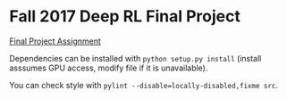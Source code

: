 # Fall 2017 Deep RL Final Project

[Final Project Assignment](https://d1b10bmlvqabco.cloudfront.net/attach/j6l2zpz570w7jq/iy4vn27h37x7h4/j711skxb7k4n/final_project.pdf)

Dependencies can be installed with `python setup.py install` (install asssumes GPU access, modify file if it is unavailable).

You can check style with `pylint --disable=locally-disabled,fixme src`.
